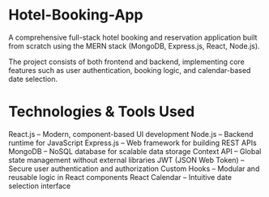 # Hotel-Booking-App

A comprehensive full-stack hotel booking and reservation application built from scratch using the MERN stack (MongoDB, Express.js, React, Node.js). 

The project consists of both frontend and backend, implementing core features such as user authentication, booking logic, and calendar-based date selection.

# Technologies & Tools Used
React.js – Modern, component-based UI development
Node.js – Backend runtime for JavaScript
Express.js – Web framework for building REST APIs
MongoDB – NoSQL database for scalable data storage
Context API – Global state management without external libraries
JWT (JSON Web Token) – Secure user authentication and authorization
Custom Hooks – Modular and reusable logic in React components
React Calendar – Intuitive date selection interface

